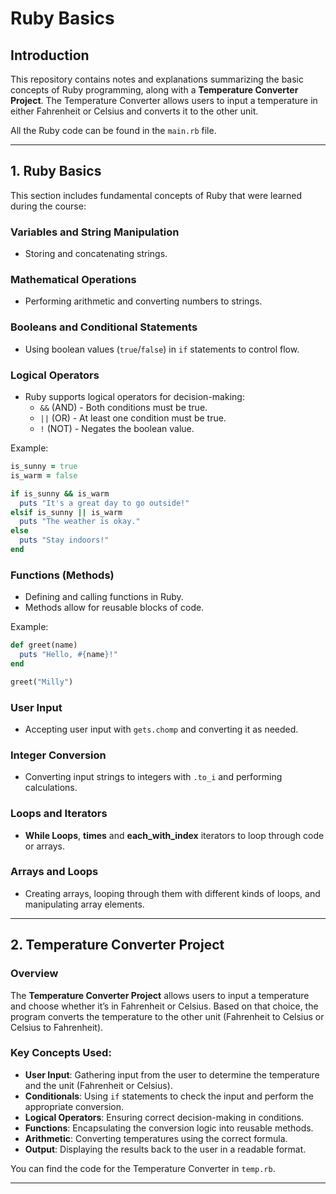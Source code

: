 # Ruby Basics
## Introduction

This repository contains notes and explanations summarizing the basic concepts of Ruby programming, along with a **Temperature Converter Project**. The Temperature Converter allows users to input a temperature in either Fahrenheit or Celsius and converts it to the other unit.

All the Ruby code can be found in the `main.rb` file.

---

## 1. **Ruby Basics**

This section includes fundamental concepts of Ruby that were learned during the course:

### Variables and String Manipulation
- Storing and concatenating strings.
  
### Mathematical Operations
- Performing arithmetic and converting numbers to strings.

### Booleans and Conditional Statements
- Using boolean values (`true`/`false`) in `if` statements to control flow.

### Logical Operators
- Ruby supports logical operators for decision-making:
  - `&&` (AND) - Both conditions must be true.
  - `||` (OR) - At least one condition must be true.
  - `!` (NOT) - Negates the boolean value.

Example:
```ruby
is_sunny = true
is_warm = false

if is_sunny && is_warm
  puts "It's a great day to go outside!"
elsif is_sunny || is_warm
  puts "The weather is okay."
else
  puts "Stay indoors!"
end
```

### Functions (Methods)
- Defining and calling functions in Ruby.
- Methods allow for reusable blocks of code.

Example:
```ruby
def greet(name)
  puts "Hello, #{name}!"
end

greet("Milly")
```

### User Input
- Accepting user input with `gets.chomp` and converting it as needed.

### Integer Conversion
- Converting input strings to integers with `.to_i` and performing calculations.

### Loops and Iterators
- **While Loops**, **times** and **each_with_index** iterators to loop through code or arrays.

### Arrays and Loops
- Creating arrays, looping through them with different kinds of loops, and manipulating array elements.

---

## 2. **Temperature Converter Project**

### Overview
The **Temperature Converter Project** allows users to input a temperature and choose whether it’s in Fahrenheit or Celsius. Based on that choice, the program converts the temperature to the other unit (Fahrenheit to Celsius or Celsius to Fahrenheit).

### Key Concepts Used:
- **User Input**: Gathering input from the user to determine the temperature and the unit (Fahrenheit or Celsius).
- **Conditionals**: Using `if` statements to check the input and perform the appropriate conversion.
- **Logical Operators**: Ensuring correct decision-making in conditions.
- **Functions**: Encapsulating the conversion logic into reusable methods.
- **Arithmetic**: Converting temperatures using the correct formula.
- **Output**: Displaying the results back to the user in a readable format.

You can find the code for the Temperature Converter in `temp.rb`.

---

